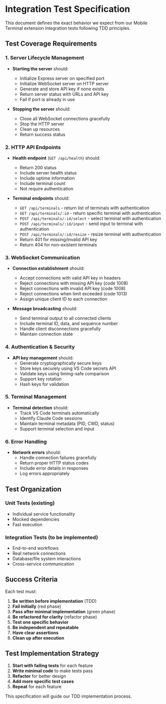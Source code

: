 # Integration Test Specification

This document defines the exact behavior we expect from our Mobile Terminal extension integration tests following TDD principles.

## Test Coverage Requirements

### 1. Server Lifecycle Management
- **Starting the server** should:
  - Initialize Express server on specified port
  - Initialize WebSocket server on HTTP server
  - Generate and store API key if none exists
  - Return server status with URLs and API key
  - Fail if port is already in use

- **Stopping the server** should:
  - Close all WebSocket connections gracefully
  - Stop the HTTP server
  - Clean up resources
  - Return success status

### 2. HTTP API Endpoints
- **Health endpoint** (`GET /api/health`) should:
  - Return 200 status
  - Include server health status
  - Include uptime information
  - Include terminal count
  - Not require authentication

- **Terminal endpoints** should:
  - `GET /api/terminals` - return list of terminals with authentication
  - `GET /api/terminals/:id` - return specific terminal with authentication
  - `POST /api/terminals/:id/select` - select terminal with authentication
  - `POST /api/terminals/:id/input` - send input to terminal with authentication
  - `POST /api/terminals/:id/resize` - resize terminal with authentication
  - Return 401 for missing/invalid API key
  - Return 404 for non-existent terminals

### 3. WebSocket Communication
- **Connection establishment** should:
  - Accept connections with valid API key in headers
  - Reject connections with missing API key (code 1008)
  - Reject connections with invalid API key (code 1008)
  - Reject connections when limit exceeded (code 1013)
  - Assign unique client ID to each connection

- **Message broadcasting** should:
  - Send terminal output to all connected clients
  - Include terminal ID, data, and sequence number
  - Handle client disconnections gracefully
  - Maintain connection state

### 4. Authentication & Security
- **API key management** should:
  - Generate cryptographically secure keys
  - Store keys securely using VS Code secrets API
  - Validate keys using timing-safe comparison
  - Support key rotation
  - Hash keys for validation

### 5. Terminal Management
- **Terminal detection** should:
  - Track VS Code terminals automatically
  - Identify Claude Code sessions
  - Maintain terminal metadata (PID, CWD, status)
  - Support terminal selection and input

### 6. Error Handling
- **Network errors** should:
  - Handle connection failures gracefully
  - Return proper HTTP status codes
  - Include error details in responses
  - Log errors appropriately

## Test Organization

### Unit Tests (existing)
- Individual service functionality
- Mocked dependencies
- Fast execution

### Integration Tests (to be implemented)
- End-to-end workflows
- Real network connections
- Database/file system interactions
- Cross-service communication

## Success Criteria

Each test must:
1. **Be written before implementation** (TDD)
2. **Fail initially** (red phase)
3. **Pass after minimal implementation** (green phase)
4. **Be refactored for clarity** (refactor phase)
5. **Test one specific behavior**
6. **Be independent and repeatable**
7. **Have clear assertions**
8. **Clean up after execution**

## Test Implementation Strategy

1. **Start with failing tests** for each feature
2. **Write minimal code** to make tests pass
3. **Refactor** for better design
4. **Add more specific test cases**
5. **Repeat** for each feature

This specification will guide our TDD implementation process.